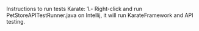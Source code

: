 Instructions to run tests Karate:
  1.- Right-click and run PetStoreAPITestRunner.java on Intellij, it will run KarateFramework and API testing.
